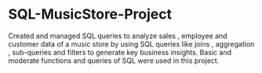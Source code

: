 # SQL-MusicStore-Project
Created and managed SQL queries to analyze sales , employee and customer data of a music store by using SQL queries like joins , aggregation , sub-queries and filters to generate key business insights. Basic and moderate  functions and queries of SQL were used in this project.
